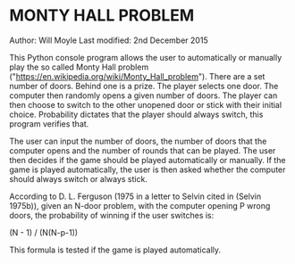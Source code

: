 # MONTY HALL PROBLEM
Author: Will Moyle
Last modified: 2nd December 2015

This Python console program allows the user to automatically or manually play the so called Monty Hall problem ("https://en.wikipedia.org/wiki/Monty_Hall_problem"). There are a set number of doors. Behind one is a prize. The player selects one door. The computer then randomly opens a given number of doors. The player can then choose to switch to the other unopened door or stick with their initial choice. Probability dictates that the player should always switch, this program verifies that.

The user can input the number of doors, the number of doors that the computer opens and the number of rounds that can be played. The user then decides if the game should be played automatically or manually. If the game is played automatically, the user is then asked whether the computer should always switch or always stick.

According to D. L. Ferguson (1975 in a letter to Selvin cited in (Selvin 1975b)), given an N-door problem, with the computer opening P wrong doors, the probability of winning if the user switches is:

(N - 1) / (N(N-p-1))

This formula is tested if the game is played automatically.